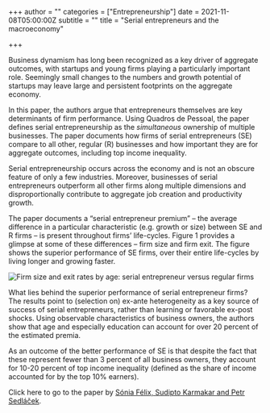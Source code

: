 +++
author = ""
categories = ["Entrepreneurship"]
date = 2021-11-08T05:00:00Z
subtitle = ""
title = "Serial entrepreneurs and the macroeconomy"

+++

Business dynamism has long been recognized as a key driver of aggregate outcomes, with startups and young firms playing a particularly important role. Seemingly small changes to the numbers and growth potential of startups may leave large and persistent footprints on the aggregate economy.

In this paper, the authors argue that entrepreneurs themselves are key determinants of firm performance. Using Quadros de Pessoal, the paper defines serial entrepreneurship as the _simultaneous_ ownership of multiple businesses. The paper documents how firms of serial entrepreneurs (SE) compare to all other, regular (R) businesses and how important they are for aggregate outcomes, including top income inequality.

Serial entrepreneurship occurs across the economy and is not an obscure feature of only a few industries. Moreover, businesses of serial entrepreneurs outperform all other firms along multiple dimensions and disproportionally contribute to aggregate job creation and productivity growth.

The paper documents a “serial entrepreneur premium” – the average difference in a particular characteristic (e.g. growth or size) between SE and R firms – is present throughout firms’ life-cycles. Figure 1 provides a glimpse at some of these differences – firm size and firm exit. The figure shows the superior performance of SE firms, over their entire life-cycles by living longer and growing faster.

![](https://ucarecdn.com/5d574fe6-6aff-4c29-86e4-284c3aba330b/ "Firm size and exit rates by age: serial entrepreneur versus regular firms")

What lies behind the superior performance of serial entrepreneur firms? The results point to (selection on) ex-ante heterogeneity as a key source of success of serial entrepreneurs, rather than learning or favorable ex-post shocks. Using observable characteristics of business owners, the authors show that age and especially education can account for over 20 percent of the estimated premia.

As an outcome of the better performance of SE is that despite the fact that these represent fewer than 3 percent of all business owners, they account for 10-20 percent of top income inequality (defined as the share of income accounted for by the top 10% earners).

Click here to go to the paper by [Sónia Félix, Sudipto Karmakar and Petr Sedláček](https://cepr.org/active/publications/discussion_papers/dp.php?dpno=16449).
